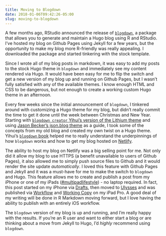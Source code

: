 ```yaml
---
title: Moving to Blogdown
date: 2018-01-06T09:42:26-05:00
slug: moving-to-blogdown
---
```


A few months ago, RStudio announced the release of [`blogdown`](https://github.com/rstudio/blogdown), a package that allows you to generate and maintain a Hugo blog using R and RStudio. I’ve hosted my blog on Github Pages using Jekyll for a few years, but the opportunity to make my blog more R-friendly was really appealing. I downloaded the package and started tinkering with the stock template. 

Since I wrote all of my blog posts in markdown, it was easy to add my posts to the stock Hugo theme in `blogdown`  and immediately see my content rendered via Hugo. It would have been easy for me to flip the switch and get a new version of my blog up and running on Github Pages, but I wasn’t fully satisfied with any of the available themes. I know enough HTML and CSS to be dangerous, but not enough to create a working custom Hugo theme in an afternoon. 

Every few weeks since the initial announcement of `blogdown`, I tinkered around with customizing a Hugo theme for my blog, but didn’t really commit the time to get it done until the week between Christmas and New Year. Starting with [`blogdown creator` Yihui’s version of the Lithium theme](https://github.com/yihui/hugo-lithium-theme) and using [Jason Becker’s json.blog theme](https://github.com/jsonbecker/jsonbecker-hugo) as a guide, I took some of the concepts from my old blog and created my own twist on a Hugo theme. Yihui’s [`blogdown` book](https://bookdown.org/yihui/blogdown/) helped me to really understand the underpinnings of how `blogdown` works and how to get my blog hosted on [Netlify](http://www.netlify.com). 

The ability to host my blog on Netlify was a big selling point for me. Not only did it allow my blog to use HTTPS (a benefit unavailable to users of Github Pages), it also allowed me to simply push source files to Github and it would render the site update _automatically_. I loved this feature with Github Pages and Jekyll and it was a must-have for me to make the switch to `blogdown` and Hugo. This feature allows me to create and publish a post from my iPhone or one of my iPads ([\#multipadlifestyle](https://www.relay.fm/cortex/27)) - no laptop required. In fact, this post started on my iPhone via [Drafts](https://agiletortoise.com/drafts/), then moved to [Ulysses](https://ulyssesapp.com) and was published via [Workflow](https://workflow.is) and [Working Copy](https://workingcopyapp.com) on my iPad Pro. A good deal of my writing will be done in R Markdown moving forward, but I love having the ability to publish with an entirely iOS workflow. 

The `blogdown` version of my blog is up and running, and I’m really happy with the results. If you’re an R user and want to either start a blog or are thinking about a move from Jekyll to Hugo, I’d _highly_ recommend using `blogdown`.